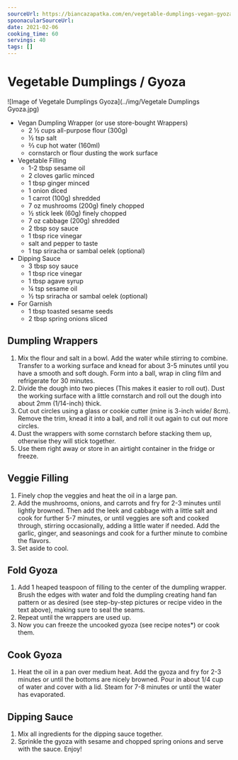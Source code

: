 ```yaml
---
sourceUrl: https://biancazapatka.com/en/vegetable-dumplings-vegan-gyoza/
spoonacularSourceUrl: 
date: 2021-02-06
cooking_time: 60
servings: 40
tags: []
---
```

# Vegetable Dumplings / Gyoza

![Image of Vegetale Dumplings Gyoza](../img/Vegetale Dumplings Gyoza.jpg)

- Vegan Dumpling Wrapper (or use store-bought Wrappers)
  - 2 ½ cups all-purpose flour (300g)
  - ½ tsp salt
  - ⅔ cup hot water (160ml)
  - cornstarch or flour dusting the work surface
- Vegetable Filling
  - 1-2 tbsp sesame oil
  - 2 cloves garlic minced
  - 1 tbsp ginger minced
  - 1 onion diced
  - 1 carrot (100g) shredded
  - 7 oz mushrooms (200g) finely chopped
  - ½ stick leek (60g) finely chopped
  - 7 oz cabbage (200g) shredded
  - 2 tbsp soy sauce
  - 1 tbsp rice vinegar
  - salt and pepper to taste
  - 1 tsp sriracha or sambal oelek (optional)
- Dipping Sauce
  - 3 tbsp soy sauce
  - 1 tbsp rice vinegar
  - 1 tbsp agave syrup
  - ¼ tsp sesame oil
  - ½ tsp sriracha or sambal oelek (optional)
- For Garnish
  - 1 tbsp toasted sesame seeds
  - 2 tbsp spring onions sliced

## Dumpling Wrappers

1. Mix the flour and salt in a bowl. Add the water while stirring to combine. Transfer to a working surface and knead for about 3-5 minutes until you have a smooth and soft dough. Form into a ball, wrap in cling film and refrigerate for 30 minutes.
2. Divide the dough into two pieces (This makes it easier to roll out). Dust the working surface with a little cornstarch and roll out the dough into about 2mm (1/14-inch) thick.
3. Cut out circles using a glass or cookie cutter (mine is 3-inch wide/ 8cm). Remove the trim, knead it into a ball, and roll it out again to cut out more circles.
4. Dust the wrappers with some cornstarch before stacking them up, otherwise they will stick together.
5. Use them right away or store in an airtight container in the fridge or freeze.

## Veggie Filling

1. Finely chop the veggies and heat the oil in a large pan.
2. Add the mushrooms, onions, and carrots and fry for 2-3 minutes until lightly browned. Then add the leek and cabbage with a little salt and cook for further 5-7 minutes, or until veggies are soft and cooked through, stirring occasionally, adding a little water if needed. Add the garlic, ginger, and seasonings and cook for a further minute to combine the flavors.
3. Set aside to cool.

## Fold Gyoza

1. Add 1 heaped teaspoon of filling to the center of the dumpling wrapper. Brush the edges with water and fold the dumpling creating hand fan pattern or as desired (see step-by-step pictures or recipe video in the text above), making sure to seal the seams.
2. Repeat until the wrappers are used up.
3. Now you can freeze the uncooked gyoza (see recipe notes*) or cook them.

## Cook Gyoza

1. Heat the oil in a pan over medium heat. Add the gyoza and fry for 2-3 minutes or until the bottoms are nicely browned. Pour in about 1/4 cup of water and cover with a lid. Steam for 7-8 minutes or until the water has evaporated.

## Dipping Sauce

1. Mix all ingredients for the dipping sauce together.
2. Sprinkle the gyoza with sesame and chopped spring onions and serve with the sauce. Enjoy!